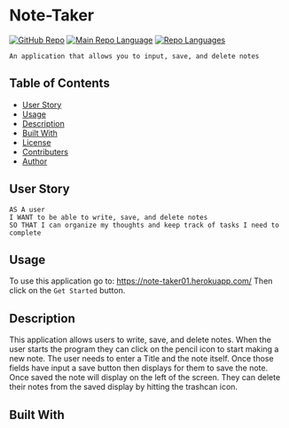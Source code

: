 # Note-Taker
[![GitHub Repo](https://img.shields.io/github/repo-size/RichardKessler/Note-Taker?color=Green&style=plastic)](https://github.com/RichardKessler/Note-Taker)
[![Main Repo Language](https://img.shields.io/github/languages/top/RichardKEssler/note-taker?color=blueviolet&style=plastic)](https://github.com/RichardKessler/Note-Taker)
[![Repo Languages](https://img.shields.io/github/languages/count/RichardKessler/note-taker?color=red&style=plastic)](https://github.com/RichardKessler/Note-Taker)
```
An application that allows you to input, save, and delete notes
```

## Table of Contents

* [User Story](#User-Story)
* [Usage](#Usage)
* [Description](#Description)
* [Built With](#Built-With)
* [License](#License)
* [Contributers](#Contributers)
* [Author](#Author)

## User Story

```
AS A user
I WANT to be able to write, save, and delete notes
SO THAT I can organize my thoughts and keep track of tasks I need to complete
```

## Usage

To use this application go to: https://note-taker01.herokuapp.com/
Then click on the `Get Started` button.

## Description

This application allows users to write, save, and delete notes.  When the user starts the program they can click on the pencil icon to start making a new note.  The user needs to enter a Title and the note itself.  Once those fields have input a save button then displays for them to save the note.  Once saved the note will display on the left of the screen.  They can delete their notes from the saved display by hitting the trashcan icon.

## Built With

